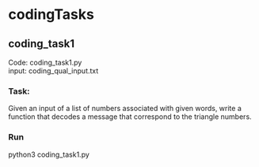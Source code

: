 # codingTasks

## coding_task1
Code: coding_task1.py <br>
input: coding_qual_input.txt

### Task:
Given an input of a list of numbers associated with given words, write a function that decodes a message that correspond to the triangle numbers. 

### Run
python3 coding_task1.py

